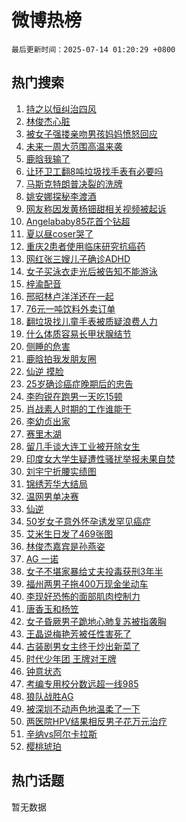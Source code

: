 # 微博热榜

`最后更新时间：2025-07-14 01:20:29 +0800`

## 热门搜索

1. [持之以恒纠治四风](https://m.weibo.cn/search?containerid=100103type%3D1%26t%3D10%26q%3D%23%E6%8C%81%E4%B9%8B%E4%BB%A5%E6%81%92%E7%BA%A0%E6%B2%BB%E5%9B%9B%E9%A3%8E%23&stream_entry_id=51&isnewpage=1&extparam=seat%3D1%26q%3D%2523%25E6%258C%2581%25E4%25B9%258B%25E4%25BB%25A5%25E6%2581%2592%25E7%25BA%25A0%25E6%25B2%25BB%25E5%259B%259B%25E9%25A3%258E%2523%26cate%3D10103%26c_type%3D51%26filter_type%3Drealtimehot%26stream_entry_id%3D51%26pos%3D0%26dgr%3D0%26display_time%3D1752427227%26pre_seqid%3D17524272277940054816)
1. [林俊杰心脏](https://m.weibo.cn/search?containerid=100103type%3D1%26t%3D10%26q%3D%E6%9E%97%E4%BF%8A%E6%9D%B0%E5%BF%83%E8%84%8F&stream_entry_id=31&isnewpage=1&extparam=seat%3D1%26flag%3D16%26lcate%3D5001%26filter_type%3Drealtimehot%26band_rank%3D1%26pos%3D0%26q%3D%25E6%259E%2597%25E4%25BF%258A%25E6%259D%25B0%25E5%25BF%2583%25E8%2584%258F%26dgr%3D0%26realpos%3D1%26stream_entry_id%3D31%26cate%3D5001%26c_type%3D31%26display_time%3D1752427227%26pre_seqid%3D17524272277940054816)
1. [被女子强搂亲吻男孩妈妈愤怒回应](https://m.weibo.cn/search?containerid=100103type%3D1%26t%3D10%26q%3D%23%E8%A2%AB%E5%A5%B3%E5%AD%90%E5%BC%BA%E6%90%82%E4%BA%B2%E5%90%BB%E7%94%B7%E5%AD%A9%E5%A6%88%E5%A6%88%E6%84%A4%E6%80%92%E5%9B%9E%E5%BA%94%23&stream_entry_id=31&isnewpage=1&extparam=seat%3D1%26flag%3D1%26lcate%3D5001%26filter_type%3Drealtimehot%26band_rank%3D2%26pos%3D1%26q%3D%2523%25E8%25A2%25AB%25E5%25A5%25B3%25E5%25AD%2590%25E5%25BC%25BA%25E6%2590%2582%25E4%25BA%25B2%25E5%2590%25BB%25E7%2594%25B7%25E5%25AD%25A9%25E5%25A6%2588%25E5%25A6%2588%25E6%2584%25A4%25E6%2580%2592%25E5%259B%259E%25E5%25BA%2594%2523%26dgr%3D0%26realpos%3D2%26stream_entry_id%3D31%26cate%3D5001%26c_type%3D31%26display_time%3D1752427227%26pre_seqid%3D17524272277940054816)
1. [未来一周大范围高温来袭](https://m.weibo.cn/search?containerid=100103type%3D1%26t%3D10%26q%3D%23%E6%9C%AA%E6%9D%A5%E4%B8%80%E5%91%A8%E5%A4%A7%E8%8C%83%E5%9B%B4%E9%AB%98%E6%B8%A9%E6%9D%A5%E8%A2%AD%23&stream_entry_id=31&isnewpage=1&extparam=seat%3D1%26flag%3D0%26lcate%3D5001%26filter_type%3Drealtimehot%26band_rank%3D3%26pos%3D2%26q%3D%2523%25E6%259C%25AA%25E6%259D%25A5%25E4%25B8%2580%25E5%2591%25A8%25E5%25A4%25A7%25E8%258C%2583%25E5%259B%25B4%25E9%25AB%2598%25E6%25B8%25A9%25E6%259D%25A5%25E8%25A2%25AD%2523%26dgr%3D0%26realpos%3D3%26stream_entry_id%3D31%26cate%3D5001%26c_type%3D31%26display_time%3D1752427227%26pre_seqid%3D17524272277940054816)
1. [鹿晗我输了](https://m.weibo.cn/search?containerid=100103type%3D1%26t%3D10%26q%3D%23%E9%B9%BF%E6%99%97%E6%88%91%E8%BE%93%E4%BA%86%23&stream_entry_id=31&isnewpage=1&extparam=seat%3D1%26flag%3D2%26lcate%3D5001%26filter_type%3Drealtimehot%26band_rank%3D4%26pos%3D3%26q%3D%2523%25E9%25B9%25BF%25E6%2599%2597%25E6%2588%2591%25E8%25BE%2593%25E4%25BA%2586%2523%26dgr%3D0%26realpos%3D4%26stream_entry_id%3D31%26cate%3D5001%26c_type%3D31%26display_time%3D1752427227%26pre_seqid%3D17524272277940054816)
1. [让环卫工翻8吨垃圾找手表有必要吗](https://m.weibo.cn/search?containerid=100103type%3D1%26t%3D10%26q%3D%23%E8%AE%A9%E7%8E%AF%E5%8D%AB%E5%B7%A5%E7%BF%BB8%E5%90%A8%E5%9E%83%E5%9C%BE%E6%89%BE%E6%89%8B%E8%A1%A8%E6%9C%89%E5%BF%85%E8%A6%81%E5%90%97%23&stream_entry_id=31&isnewpage=1&extparam=seat%3D1%26flag%3D0%26lcate%3D5001%26filter_type%3Drealtimehot%26band_rank%3D5%26pos%3D4%26q%3D%2523%25E8%25AE%25A9%25E7%258E%25AF%25E5%258D%25AB%25E5%25B7%25A5%25E7%25BF%25BB8%25E5%2590%25A8%25E5%259E%2583%25E5%259C%25BE%25E6%2589%25BE%25E6%2589%258B%25E8%25A1%25A8%25E6%259C%2589%25E5%25BF%2585%25E8%25A6%2581%25E5%2590%2597%2523%26dgr%3D0%26realpos%3D5%26stream_entry_id%3D31%26cate%3D5001%26c_type%3D31%26display_time%3D1752427227%26pre_seqid%3D17524272277940054816)
1. [马斯克特朗普决裂的洗牌](https://m.weibo.cn/search?containerid=100103type%3D1%26t%3D10%26q%3D%23%E9%A9%AC%E6%96%AF%E5%85%8B%E7%89%B9%E6%9C%97%E6%99%AE%E5%86%B3%E8%A3%82%E7%9A%84%E6%B4%97%E7%89%8C%23&stream_entry_id=31&isnewpage=1&extparam=seat%3D1%26flag%3D1%26lcate%3D5001%26filter_type%3Drealtimehot%26band_rank%3D6%26pos%3D5%26q%3D%2523%25E9%25A9%25AC%25E6%2596%25AF%25E5%2585%258B%25E7%2589%25B9%25E6%259C%2597%25E6%2599%25AE%25E5%2586%25B3%25E8%25A3%2582%25E7%259A%2584%25E6%25B4%2597%25E7%2589%258C%2523%26dgr%3D0%26realpos%3D6%26stream_entry_id%3D31%26cate%3D5001%26c_type%3D31%26display_time%3D1752427227%26pre_seqid%3D17524272277940054816)
1. [姚安娜探秘李渡酒](https://m.weibo.cn/search?containerid=100103type%3D1%26t%3D10%26q%3D%23%E5%A7%9A%E5%AE%89%E5%A8%9C%E6%8E%A2%E7%A7%98%E6%9D%8E%E6%B8%A1%E9%85%92%23&stream_entry_id=31&isnewpage=1&extparam=seat%3D1%26lcate%3D5001%26filter_type%3Drealtimehot%26band_rank%3D7%26c_type%3D31%26q%3D%2523%25E5%25A7%259A%25E5%25AE%2589%25E5%25A8%259C%25E6%258E%25A2%25E7%25A7%2598%25E6%259D%258E%25E6%25B8%25A1%25E9%2585%2592%2523%26cate%3D5001%26pos%3D6%26adid%3D293590%26topic_ad%3D1%26stream_entry_id%3D31%26is_ad_pos%3D1%26dgr%3D0%26display_time%3D1752427227%26pre_seqid%3D17524272277940054816)
1. [网友称因发黄杨钿甜相关视频被起诉](https://m.weibo.cn/search?containerid=100103type%3D1%26t%3D10%26q%3D%23%E7%BD%91%E5%8F%8B%E7%A7%B0%E5%9B%A0%E5%8F%91%E9%BB%84%E6%9D%A8%E9%92%BF%E7%94%9C%E7%9B%B8%E5%85%B3%E8%A7%86%E9%A2%91%E8%A2%AB%E8%B5%B7%E8%AF%89%23&stream_entry_id=31&isnewpage=1&extparam=seat%3D1%26flag%3D1%26lcate%3D5001%26filter_type%3Drealtimehot%26band_rank%3D7%26pos%3D7%26q%3D%2523%25E7%25BD%2591%25E5%258F%258B%25E7%25A7%25B0%25E5%259B%25A0%25E5%258F%2591%25E9%25BB%2584%25E6%259D%25A8%25E9%2592%25BF%25E7%2594%259C%25E7%259B%25B8%25E5%2585%25B3%25E8%25A7%2586%25E9%25A2%2591%25E8%25A2%25AB%25E8%25B5%25B7%25E8%25AF%2589%2523%26dgr%3D0%26realpos%3D7%26stream_entry_id%3D31%26cate%3D5001%26c_type%3D31%26display_time%3D1752427227%26pre_seqid%3D17524272277940054816)
1. [Angelababy85花首个钻超](https://m.weibo.cn/search?containerid=100103type%3D1%26t%3D10%26q%3D%23Angelababy85%E8%8A%B1%E9%A6%96%E4%B8%AA%E9%92%BB%E8%B6%85%23&stream_entry_id=31&isnewpage=1&extparam=seat%3D1%26flag%3D1%26lcate%3D5001%26filter_type%3Drealtimehot%26band_rank%3D8%26pos%3D8%26q%3D%2523Angelababy85%25E8%258A%25B1%25E9%25A6%2596%25E4%25B8%25AA%25E9%2592%25BB%25E8%25B6%2585%2523%26dgr%3D0%26realpos%3D8%26stream_entry_id%3D31%26cate%3D5001%26c_type%3D31%26display_time%3D1752427227%26pre_seqid%3D17524272277940054816)
1. [夏以昼coser哭了](https://m.weibo.cn/search?containerid=100103type%3D1%26t%3D10%26q%3D%E5%A4%8F%E4%BB%A5%E6%98%BCcoser%E5%93%AD%E4%BA%86&stream_entry_id=31&isnewpage=1&extparam=seat%3D1%26flag%3D0%26lcate%3D5001%26filter_type%3Drealtimehot%26band_rank%3D9%26pos%3D9%26q%3D%25E5%25A4%258F%25E4%25BB%25A5%25E6%2598%25BCcoser%25E5%2593%25AD%25E4%25BA%2586%26dgr%3D0%26realpos%3D9%26stream_entry_id%3D31%26cate%3D5001%26c_type%3D31%26display_time%3D1752427227%26pre_seqid%3D17524272277940054816)
1. [重庆2患者使用临床研究抗癌药](https://m.weibo.cn/search?containerid=100103type%3D1%26t%3D10%26q%3D%23%E9%87%8D%E5%BA%862%E6%82%A3%E8%80%85%E4%BD%BF%E7%94%A8%E4%B8%B4%E5%BA%8A%E7%A0%94%E7%A9%B6%E6%8A%97%E7%99%8C%E8%8D%AF%23&stream_entry_id=31&isnewpage=1&extparam=seat%3D1%26flag%3D1%26lcate%3D5001%26filter_type%3Drealtimehot%26band_rank%3D10%26pos%3D10%26q%3D%2523%25E9%2587%258D%25E5%25BA%25862%25E6%2582%25A3%25E8%2580%2585%25E4%25BD%25BF%25E7%2594%25A8%25E4%25B8%25B4%25E5%25BA%258A%25E7%25A0%2594%25E7%25A9%25B6%25E6%258A%2597%25E7%2599%258C%25E8%258D%25AF%2523%26dgr%3D0%26realpos%3D10%26stream_entry_id%3D31%26cate%3D5001%26c_type%3D31%26display_time%3D1752427227%26pre_seqid%3D17524272277940054816)
1. [网红张三嫂儿子确诊ADHD](https://m.weibo.cn/search?containerid=100103type%3D1%26t%3D10%26q%3D%23%E7%BD%91%E7%BA%A2%E5%BC%A0%E4%B8%89%E5%AB%82%E5%84%BF%E5%AD%90%E7%A1%AE%E8%AF%8AADHD%23&stream_entry_id=31&isnewpage=1&extparam=seat%3D1%26flag%3D1%26lcate%3D5001%26filter_type%3Drealtimehot%26band_rank%3D11%26pos%3D11%26q%3D%2523%25E7%25BD%2591%25E7%25BA%25A2%25E5%25BC%25A0%25E4%25B8%2589%25E5%25AB%2582%25E5%2584%25BF%25E5%25AD%2590%25E7%25A1%25AE%25E8%25AF%258AADHD%2523%26dgr%3D0%26realpos%3D11%26stream_entry_id%3D31%26cate%3D5001%26c_type%3D31%26display_time%3D1752427227%26pre_seqid%3D17524272277940054816)
1. [女子买泳衣走光后被告知不能游泳](https://m.weibo.cn/search?containerid=100103type%3D1%26t%3D10%26q%3D%23%E5%A5%B3%E5%AD%90%E4%B9%B0%E6%B3%B3%E8%A1%A3%E8%B5%B0%E5%85%89%E5%90%8E%E8%A2%AB%E5%91%8A%E7%9F%A5%E4%B8%8D%E8%83%BD%E6%B8%B8%E6%B3%B3%23&stream_entry_id=31&isnewpage=1&extparam=seat%3D1%26flag%3D0%26lcate%3D5001%26filter_type%3Drealtimehot%26band_rank%3D12%26pos%3D12%26q%3D%2523%25E5%25A5%25B3%25E5%25AD%2590%25E4%25B9%25B0%25E6%25B3%25B3%25E8%25A1%25A3%25E8%25B5%25B0%25E5%2585%2589%25E5%2590%258E%25E8%25A2%25AB%25E5%2591%258A%25E7%259F%25A5%25E4%25B8%258D%25E8%2583%25BD%25E6%25B8%25B8%25E6%25B3%25B3%2523%26dgr%3D0%26realpos%3D12%26stream_entry_id%3D31%26cate%3D5001%26c_type%3D31%26display_time%3D1752427227%26pre_seqid%3D17524272277940054816)
1. [梓渝配音](https://m.weibo.cn/search?containerid=100103type%3D1%26t%3D10%26q%3D%E6%A2%93%E6%B8%9D%E9%85%8D%E9%9F%B3&stream_entry_id=31&isnewpage=1&extparam=seat%3D1%26flag%3D0%26lcate%3D5001%26filter_type%3Drealtimehot%26band_rank%3D13%26pos%3D13%26q%3D%25E6%25A2%2593%25E6%25B8%259D%25E9%2585%258D%25E9%259F%25B3%26dgr%3D0%26realpos%3D13%26stream_entry_id%3D31%26cate%3D5001%26c_type%3D31%26display_time%3D1752427227%26pre_seqid%3D17524272277940054816)
1. [邢昭林卢洋洋还在一起](https://m.weibo.cn/search?containerid=100103type%3D1%26t%3D10%26q%3D%E9%82%A2%E6%98%AD%E6%9E%97%E5%8D%A2%E6%B4%8B%E6%B4%8B%E8%BF%98%E5%9C%A8%E4%B8%80%E8%B5%B7&stream_entry_id=31&isnewpage=1&extparam=seat%3D1%26flag%3D0%26lcate%3D5001%26filter_type%3Drealtimehot%26band_rank%3D14%26pos%3D14%26q%3D%25E9%2582%25A2%25E6%2598%25AD%25E6%259E%2597%25E5%258D%25A2%25E6%25B4%258B%25E6%25B4%258B%25E8%25BF%2598%25E5%259C%25A8%25E4%25B8%2580%25E8%25B5%25B7%26dgr%3D0%26realpos%3D14%26stream_entry_id%3D31%26cate%3D5001%26c_type%3D31%26display_time%3D1752427227%26pre_seqid%3D17524272277940054816)
1. [76元一吨饮料外卖订单](https://m.weibo.cn/search?containerid=100103type%3D1%26t%3D10%26q%3D76%E5%85%83%E4%B8%80%E5%90%A8%E9%A5%AE%E6%96%99%E5%A4%96%E5%8D%96%E8%AE%A2%E5%8D%95&stream_entry_id=31&isnewpage=1&extparam=seat%3D1%26flag%3D0%26lcate%3D5001%26filter_type%3Drealtimehot%26band_rank%3D15%26pos%3D15%26q%3D76%25E5%2585%2583%25E4%25B8%2580%25E5%2590%25A8%25E9%25A5%25AE%25E6%2596%2599%25E5%25A4%2596%25E5%258D%2596%25E8%25AE%25A2%25E5%258D%2595%26dgr%3D0%26realpos%3D15%26stream_entry_id%3D31%26cate%3D5001%26c_type%3D31%26display_time%3D1752427227%26pre_seqid%3D17524272277940054816)
1. [翻垃圾找儿童手表被质疑浪费人力](https://m.weibo.cn/search?containerid=100103type%3D1%26t%3D10%26q%3D%23%E7%BF%BB%E5%9E%83%E5%9C%BE%E6%89%BE%E5%84%BF%E7%AB%A5%E6%89%8B%E8%A1%A8%E8%A2%AB%E8%B4%A8%E7%96%91%E6%B5%AA%E8%B4%B9%E4%BA%BA%E5%8A%9B%23&stream_entry_id=31&isnewpage=1&extparam=seat%3D1%26flag%3D0%26lcate%3D5001%26filter_type%3Drealtimehot%26band_rank%3D16%26pos%3D16%26q%3D%2523%25E7%25BF%25BB%25E5%259E%2583%25E5%259C%25BE%25E6%2589%25BE%25E5%2584%25BF%25E7%25AB%25A5%25E6%2589%258B%25E8%25A1%25A8%25E8%25A2%25AB%25E8%25B4%25A8%25E7%2596%2591%25E6%25B5%25AA%25E8%25B4%25B9%25E4%25BA%25BA%25E5%258A%259B%2523%26dgr%3D0%26realpos%3D16%26stream_entry_id%3D31%26cate%3D5001%26c_type%3D31%26display_time%3D1752427227%26pre_seqid%3D17524272277940054816)
1. [什么体质容易长甲状腺结节](https://m.weibo.cn/search?containerid=100103type%3D1%26t%3D10%26q%3D%23%E4%BB%80%E4%B9%88%E4%BD%93%E8%B4%A8%E5%AE%B9%E6%98%93%E9%95%BF%E7%94%B2%E7%8A%B6%E8%85%BA%E7%BB%93%E8%8A%82%23&stream_entry_id=31&isnewpage=1&extparam=seat%3D1%26flag%3D0%26lcate%3D5001%26filter_type%3Drealtimehot%26band_rank%3D17%26pos%3D17%26q%3D%2523%25E4%25BB%2580%25E4%25B9%2588%25E4%25BD%2593%25E8%25B4%25A8%25E5%25AE%25B9%25E6%2598%2593%25E9%2595%25BF%25E7%2594%25B2%25E7%258A%25B6%25E8%2585%25BA%25E7%25BB%2593%25E8%258A%2582%2523%26dgr%3D0%26realpos%3D17%26stream_entry_id%3D31%26cate%3D5001%26c_type%3D31%26display_time%3D1752427227%26pre_seqid%3D17524272277940054816)
1. [侧睡的危害](https://m.weibo.cn/search?containerid=100103type%3D1%26t%3D10%26q%3D%E4%BE%A7%E7%9D%A1%E7%9A%84%E5%8D%B1%E5%AE%B3&stream_entry_id=31&isnewpage=1&extparam=seat%3D1%26flag%3D0%26lcate%3D5001%26filter_type%3Drealtimehot%26band_rank%3D18%26pos%3D18%26q%3D%25E4%25BE%25A7%25E7%259D%25A1%25E7%259A%2584%25E5%258D%25B1%25E5%25AE%25B3%26dgr%3D0%26realpos%3D18%26stream_entry_id%3D31%26cate%3D5001%26c_type%3D31%26display_time%3D1752427227%26pre_seqid%3D17524272277940054816)
1. [鹿晗拍我发朋友圈](https://m.weibo.cn/search?containerid=100103type%3D1%26t%3D10%26q%3D%23%E9%B9%BF%E6%99%97%E6%8B%8D%E6%88%91%E5%8F%91%E6%9C%8B%E5%8F%8B%E5%9C%88%23&stream_entry_id=31&isnewpage=1&extparam=seat%3D1%26flag%3D0%26lcate%3D5001%26filter_type%3Drealtimehot%26band_rank%3D19%26pos%3D19%26q%3D%2523%25E9%25B9%25BF%25E6%2599%2597%25E6%258B%258D%25E6%2588%2591%25E5%258F%2591%25E6%259C%258B%25E5%258F%258B%25E5%259C%2588%2523%26dgr%3D0%26realpos%3D19%26stream_entry_id%3D31%26cate%3D5001%26c_type%3D31%26display_time%3D1752427227%26pre_seqid%3D17524272277940054816)
1. [仙逆 摸脸](https://m.weibo.cn/search?containerid=100103type%3D1%26t%3D10%26q%3D%E4%BB%99%E9%80%86+%E6%91%B8%E8%84%B8&stream_entry_id=31&isnewpage=1&extparam=seat%3D1%26flag%3D0%26lcate%3D5001%26filter_type%3Drealtimehot%26band_rank%3D20%26pos%3D20%26q%3D%25E4%25BB%2599%25E9%2580%2586%2520%25E6%2591%25B8%25E8%2584%25B8%26dgr%3D0%26realpos%3D20%26stream_entry_id%3D31%26cate%3D5001%26c_type%3D31%26display_time%3D1752427227%26pre_seqid%3D17524272277940054816)
1. [25岁确诊癌症晚期后的忠告](https://m.weibo.cn/search?containerid=100103type%3D1%26t%3D10%26q%3D25%E5%B2%81%E7%A1%AE%E8%AF%8A%E7%99%8C%E7%97%87%E6%99%9A%E6%9C%9F%E5%90%8E%E7%9A%84%E5%BF%A0%E5%91%8A&stream_entry_id=31&isnewpage=1&extparam=seat%3D1%26flag%3D0%26lcate%3D5001%26filter_type%3Drealtimehot%26band_rank%3D21%26pos%3D21%26q%3D25%25E5%25B2%2581%25E7%25A1%25AE%25E8%25AF%258A%25E7%2599%258C%25E7%2597%2587%25E6%2599%259A%25E6%259C%259F%25E5%2590%258E%25E7%259A%2584%25E5%25BF%25A0%25E5%2591%258A%26dgr%3D0%26realpos%3D21%26stream_entry_id%3D31%26cate%3D5001%26c_type%3D31%26display_time%3D1752427227%26pre_seqid%3D17524272277940054816)
1. [李昀锐在跑男一天吃15顿](https://m.weibo.cn/search?containerid=100103type%3D1%26t%3D10%26q%3D%E6%9D%8E%E6%98%80%E9%94%90%E5%9C%A8%E8%B7%91%E7%94%B7%E4%B8%80%E5%A4%A9%E5%90%8315%E9%A1%BF&stream_entry_id=31&isnewpage=1&extparam=seat%3D1%26flag%3D0%26lcate%3D5001%26filter_type%3Drealtimehot%26band_rank%3D22%26pos%3D22%26q%3D%25E6%259D%258E%25E6%2598%2580%25E9%2594%2590%25E5%259C%25A8%25E8%25B7%2591%25E7%2594%25B7%25E4%25B8%2580%25E5%25A4%25A9%25E5%2590%258315%25E9%25A1%25BF%26dgr%3D0%26realpos%3D22%26stream_entry_id%3D31%26cate%3D5001%26c_type%3D31%26display_time%3D1752427227%26pre_seqid%3D17524272277940054816)
1. [肖战素人时期的工作谁能干](https://m.weibo.cn/search?containerid=100103type%3D1%26t%3D10%26q%3D%23%E8%82%96%E6%88%98%E7%B4%A0%E4%BA%BA%E6%97%B6%E6%9C%9F%E7%9A%84%E5%B7%A5%E4%BD%9C%E8%B0%81%E8%83%BD%E5%B9%B2%23&stream_entry_id=31&isnewpage=1&extparam=seat%3D1%26flag%3D0%26lcate%3D5001%26filter_type%3Drealtimehot%26band_rank%3D23%26pos%3D23%26q%3D%2523%25E8%2582%2596%25E6%2588%2598%25E7%25B4%25A0%25E4%25BA%25BA%25E6%2597%25B6%25E6%259C%259F%25E7%259A%2584%25E5%25B7%25A5%25E4%25BD%259C%25E8%25B0%2581%25E8%2583%25BD%25E5%25B9%25B2%2523%26dgr%3D0%26realpos%3D23%26stream_entry_id%3D31%26cate%3D5001%26c_type%3D31%26display_time%3D1752427227%26pre_seqid%3D17524272277940054816)
1. [李幼贞出家](https://m.weibo.cn/search?containerid=100103type%3D1%26t%3D10%26q%3D%23%E6%9D%8E%E5%B9%BC%E8%B4%9E%E5%87%BA%E5%AE%B6%23&stream_entry_id=31&isnewpage=1&extparam=seat%3D1%26flag%3D0%26lcate%3D5001%26filter_type%3Drealtimehot%26band_rank%3D24%26pos%3D24%26q%3D%2523%25E6%259D%258E%25E5%25B9%25BC%25E8%25B4%259E%25E5%2587%25BA%25E5%25AE%25B6%2523%26dgr%3D0%26realpos%3D24%26stream_entry_id%3D31%26cate%3D5001%26c_type%3D31%26display_time%3D1752427227%26pre_seqid%3D17524272277940054816)
1. [赛里木湖](https://m.weibo.cn/search?containerid=100103type%3D1%26t%3D10%26q%3D%E8%B5%9B%E9%87%8C%E6%9C%A8%E6%B9%96&stream_entry_id=31&isnewpage=1&extparam=seat%3D1%26flag%3D0%26lcate%3D5001%26filter_type%3Drealtimehot%26band_rank%3D25%26pos%3D25%26q%3D%25E8%25B5%259B%25E9%2587%258C%25E6%259C%25A8%25E6%25B9%2596%26dgr%3D0%26realpos%3D25%26stream_entry_id%3D31%26cate%3D5001%26c_type%3D31%26display_time%3D1752427227%26pre_seqid%3D17524272277940054816)
1. [留几手谈大连工业被开除女生](https://m.weibo.cn/search?containerid=100103type%3D1%26t%3D10%26q%3D%23%E7%95%99%E5%87%A0%E6%89%8B%E8%B0%88%E5%A4%A7%E8%BF%9E%E5%B7%A5%E4%B8%9A%E8%A2%AB%E5%BC%80%E9%99%A4%E5%A5%B3%E7%94%9F%23&stream_entry_id=31&isnewpage=1&extparam=seat%3D1%26flag%3D0%26lcate%3D5001%26filter_type%3Drealtimehot%26band_rank%3D26%26pos%3D26%26q%3D%2523%25E7%2595%2599%25E5%2587%25A0%25E6%2589%258B%25E8%25B0%2588%25E5%25A4%25A7%25E8%25BF%259E%25E5%25B7%25A5%25E4%25B8%259A%25E8%25A2%25AB%25E5%25BC%2580%25E9%2599%25A4%25E5%25A5%25B3%25E7%2594%259F%2523%26dgr%3D0%26realpos%3D26%26stream_entry_id%3D31%26cate%3D5001%26c_type%3D31%26display_time%3D1752427227%26pre_seqid%3D17524272277940054816)
1. [印度女大学生疑遭性骚扰举报未果自焚](https://m.weibo.cn/search?containerid=100103type%3D1%26t%3D10%26q%3D%23%E5%8D%B0%E5%BA%A6%E5%A5%B3%E5%A4%A7%E5%AD%A6%E7%94%9F%E7%96%91%E9%81%AD%E6%80%A7%E9%AA%9A%E6%89%B0%E4%B8%BE%E6%8A%A5%E6%9C%AA%E6%9E%9C%E8%87%AA%E7%84%9A%23&stream_entry_id=31&isnewpage=1&extparam=seat%3D1%26flag%3D1%26lcate%3D5001%26filter_type%3Drealtimehot%26band_rank%3D27%26pos%3D27%26q%3D%2523%25E5%258D%25B0%25E5%25BA%25A6%25E5%25A5%25B3%25E5%25A4%25A7%25E5%25AD%25A6%25E7%2594%259F%25E7%2596%2591%25E9%2581%25AD%25E6%2580%25A7%25E9%25AA%259A%25E6%2589%25B0%25E4%25B8%25BE%25E6%258A%25A5%25E6%259C%25AA%25E6%259E%259C%25E8%2587%25AA%25E7%2584%259A%2523%26dgr%3D0%26realpos%3D27%26stream_entry_id%3D31%26cate%3D5001%26c_type%3D31%26display_time%3D1752427227%26pre_seqid%3D17524272277940054816)
1. [刘宇宁折腰实绩图](https://m.weibo.cn/search?containerid=100103type%3D1%26t%3D10%26q%3D%23%E5%88%98%E5%AE%87%E5%AE%81%E6%8A%98%E8%85%B0%E5%AE%9E%E7%BB%A9%E5%9B%BE%23&stream_entry_id=31&isnewpage=1&extparam=seat%3D1%26flag%3D1%26lcate%3D5001%26filter_type%3Drealtimehot%26band_rank%3D28%26pos%3D28%26q%3D%2523%25E5%2588%2598%25E5%25AE%2587%25E5%25AE%2581%25E6%258A%2598%25E8%2585%25B0%25E5%25AE%259E%25E7%25BB%25A9%25E5%259B%25BE%2523%26dgr%3D0%26realpos%3D28%26stream_entry_id%3D31%26cate%3D5001%26c_type%3D31%26display_time%3D1752427227%26pre_seqid%3D17524272277940054816)
1. [锦绣芳华大结局](https://m.weibo.cn/search?containerid=100103type%3D1%26t%3D10%26q%3D%E9%94%A6%E7%BB%A3%E8%8A%B3%E5%8D%8E%E5%A4%A7%E7%BB%93%E5%B1%80&stream_entry_id=31&isnewpage=1&extparam=seat%3D1%26flag%3D0%26lcate%3D5001%26filter_type%3Drealtimehot%26band_rank%3D29%26pos%3D29%26q%3D%25E9%2594%25A6%25E7%25BB%25A3%25E8%258A%25B3%25E5%258D%258E%25E5%25A4%25A7%25E7%25BB%2593%25E5%25B1%2580%26dgr%3D0%26realpos%3D29%26stream_entry_id%3D31%26cate%3D5001%26c_type%3D31%26display_time%3D1752427227%26pre_seqid%3D17524272277940054816)
1. [温网男单决赛](https://m.weibo.cn/search?containerid=100103type%3D1%26t%3D10%26q%3D%23%E6%B8%A9%E7%BD%91%E7%94%B7%E5%8D%95%E5%86%B3%E8%B5%9B%23&stream_entry_id=31&isnewpage=1&extparam=seat%3D1%26flag%3D1%26lcate%3D5001%26filter_type%3Drealtimehot%26band_rank%3D30%26pos%3D30%26q%3D%2523%25E6%25B8%25A9%25E7%25BD%2591%25E7%2594%25B7%25E5%258D%2595%25E5%2586%25B3%25E8%25B5%259B%2523%26dgr%3D0%26realpos%3D30%26stream_entry_id%3D31%26cate%3D5001%26c_type%3D31%26display_time%3D1752427227%26pre_seqid%3D17524272277940054816)
1. [仙逆](https://m.weibo.cn/search?containerid=100103type%3D1%26t%3D10%26q%3D%E4%BB%99%E9%80%86&stream_entry_id=31&isnewpage=1&extparam=seat%3D1%26flag%3D0%26lcate%3D5001%26filter_type%3Drealtimehot%26band_rank%3D31%26pos%3D31%26q%3D%25E4%25BB%2599%25E9%2580%2586%26dgr%3D0%26realpos%3D31%26stream_entry_id%3D31%26cate%3D5001%26c_type%3D31%26display_time%3D1752427227%26pre_seqid%3D17524272277940054816)
1. [50岁女子意外怀孕诱发罕见癌症](https://m.weibo.cn/search?containerid=100103type%3D1%26t%3D10%26q%3D%2350%E5%B2%81%E5%A5%B3%E5%AD%90%E6%84%8F%E5%A4%96%E6%80%80%E5%AD%95%E8%AF%B1%E5%8F%91%E7%BD%95%E8%A7%81%E7%99%8C%E7%97%87%23&stream_entry_id=31&isnewpage=1&extparam=seat%3D1%26flag%3D0%26lcate%3D5001%26filter_type%3Drealtimehot%26band_rank%3D32%26pos%3D32%26q%3D%252350%25E5%25B2%2581%25E5%25A5%25B3%25E5%25AD%2590%25E6%2584%258F%25E5%25A4%2596%25E6%2580%2580%25E5%25AD%2595%25E8%25AF%25B1%25E5%258F%2591%25E7%25BD%2595%25E8%25A7%2581%25E7%2599%258C%25E7%2597%2587%2523%26dgr%3D0%26realpos%3D32%26stream_entry_id%3D31%26cate%3D5001%26c_type%3D31%26display_time%3D1752427227%26pre_seqid%3D17524272277940054816)
1. [艾米生日发了469张图](https://m.weibo.cn/search?containerid=100103type%3D1%26t%3D10%26q%3D%E8%89%BE%E7%B1%B3%E7%94%9F%E6%97%A5%E5%8F%91%E4%BA%86469%E5%BC%A0%E5%9B%BE&stream_entry_id=31&isnewpage=1&extparam=seat%3D1%26flag%3D0%26lcate%3D5001%26filter_type%3Drealtimehot%26band_rank%3D33%26pos%3D33%26q%3D%25E8%2589%25BE%25E7%25B1%25B3%25E7%2594%259F%25E6%2597%25A5%25E5%258F%2591%25E4%25BA%2586469%25E5%25BC%25A0%25E5%259B%25BE%26dgr%3D0%26realpos%3D33%26stream_entry_id%3D31%26cate%3D5001%26c_type%3D31%26display_time%3D1752427227%26pre_seqid%3D17524272277940054816)
1. [林俊杰嘉宾是孙燕姿](https://m.weibo.cn/search?containerid=100103type%3D1%26t%3D10%26q%3D%E6%9E%97%E4%BF%8A%E6%9D%B0%E5%98%89%E5%AE%BE%E6%98%AF%E5%AD%99%E7%87%95%E5%A7%BF&stream_entry_id=31&isnewpage=1&extparam=seat%3D1%26flag%3D0%26lcate%3D5001%26filter_type%3Drealtimehot%26band_rank%3D34%26pos%3D34%26q%3D%25E6%259E%2597%25E4%25BF%258A%25E6%259D%25B0%25E5%2598%2589%25E5%25AE%25BE%25E6%2598%25AF%25E5%25AD%2599%25E7%2587%2595%25E5%25A7%25BF%26dgr%3D0%26realpos%3D34%26stream_entry_id%3D31%26cate%3D5001%26c_type%3D31%26display_time%3D1752427227%26pre_seqid%3D17524272277940054816)
1. [AG 一诺](https://m.weibo.cn/search?containerid=100103type%3D1%26t%3D10%26q%3DAG+%E4%B8%80%E8%AF%BA&stream_entry_id=31&isnewpage=1&extparam=seat%3D1%26flag%3D0%26lcate%3D5001%26filter_type%3Drealtimehot%26band_rank%3D35%26pos%3D35%26q%3DAG%2520%25E4%25B8%2580%25E8%25AF%25BA%26dgr%3D0%26realpos%3D35%26stream_entry_id%3D31%26cate%3D5001%26c_type%3D31%26display_time%3D1752427227%26pre_seqid%3D17524272277940054816)
1. [女子不堪家暴给丈夫投毒获刑3年半](https://m.weibo.cn/search?containerid=100103type%3D1%26t%3D10%26q%3D%23%E5%A5%B3%E5%AD%90%E4%B8%8D%E5%A0%AA%E5%AE%B6%E6%9A%B4%E7%BB%99%E4%B8%88%E5%A4%AB%E6%8A%95%E6%AF%92%E8%8E%B7%E5%88%913%E5%B9%B4%E5%8D%8A%23&stream_entry_id=31&isnewpage=1&extparam=seat%3D1%26flag%3D0%26lcate%3D5001%26filter_type%3Drealtimehot%26band_rank%3D36%26pos%3D36%26q%3D%2523%25E5%25A5%25B3%25E5%25AD%2590%25E4%25B8%258D%25E5%25A0%25AA%25E5%25AE%25B6%25E6%259A%25B4%25E7%25BB%2599%25E4%25B8%2588%25E5%25A4%25AB%25E6%258A%2595%25E6%25AF%2592%25E8%258E%25B7%25E5%2588%25913%25E5%25B9%25B4%25E5%258D%258A%2523%26dgr%3D0%26realpos%3D36%26stream_entry_id%3D31%26cate%3D5001%26c_type%3D31%26display_time%3D1752427227%26pre_seqid%3D17524272277940054816)
1. [福州两男子拖400万现金坐动车](https://m.weibo.cn/search?containerid=100103type%3D1%26t%3D10%26q%3D%23%E7%A6%8F%E5%B7%9E%E4%B8%A4%E7%94%B7%E5%AD%90%E6%8B%96400%E4%B8%87%E7%8E%B0%E9%87%91%E5%9D%90%E5%8A%A8%E8%BD%A6%23&stream_entry_id=31&isnewpage=1&extparam=seat%3D1%26flag%3D0%26lcate%3D5001%26filter_type%3Drealtimehot%26band_rank%3D37%26pos%3D37%26q%3D%2523%25E7%25A6%258F%25E5%25B7%259E%25E4%25B8%25A4%25E7%2594%25B7%25E5%25AD%2590%25E6%258B%2596400%25E4%25B8%2587%25E7%258E%25B0%25E9%2587%2591%25E5%259D%2590%25E5%258A%25A8%25E8%25BD%25A6%2523%26dgr%3D0%26realpos%3D37%26stream_entry_id%3D31%26cate%3D5001%26c_type%3D31%26display_time%3D1752427227%26pre_seqid%3D17524272277940054816)
1. [李现好恐怖的面部肌肉控制力](https://m.weibo.cn/search?containerid=100103type%3D1%26t%3D10%26q%3D%E6%9D%8E%E7%8E%B0%E5%A5%BD%E6%81%90%E6%80%96%E7%9A%84%E9%9D%A2%E9%83%A8%E8%82%8C%E8%82%89%E6%8E%A7%E5%88%B6%E5%8A%9B&stream_entry_id=31&isnewpage=1&extparam=seat%3D1%26flag%3D0%26lcate%3D5001%26filter_type%3Drealtimehot%26band_rank%3D38%26pos%3D38%26q%3D%25E6%259D%258E%25E7%258E%25B0%25E5%25A5%25BD%25E6%2581%2590%25E6%2580%2596%25E7%259A%2584%25E9%259D%25A2%25E9%2583%25A8%25E8%2582%258C%25E8%2582%2589%25E6%258E%25A7%25E5%2588%25B6%25E5%258A%259B%26dgr%3D0%26realpos%3D38%26stream_entry_id%3D31%26cate%3D5001%26c_type%3D31%26display_time%3D1752427227%26pre_seqid%3D17524272277940054816)
1. [唐香玉和杨笠](https://m.weibo.cn/search?containerid=100103type%3D1%26t%3D10%26q%3D%23%E5%94%90%E9%A6%99%E7%8E%89%E5%92%8C%E6%9D%A8%E7%AC%A0%23&stream_entry_id=31&isnewpage=1&extparam=seat%3D1%26flag%3D0%26lcate%3D5001%26filter_type%3Drealtimehot%26band_rank%3D39%26pos%3D39%26q%3D%2523%25E5%2594%2590%25E9%25A6%2599%25E7%258E%2589%25E5%2592%258C%25E6%259D%25A8%25E7%25AC%25A0%2523%26dgr%3D0%26realpos%3D39%26stream_entry_id%3D31%26cate%3D5001%26c_type%3D31%26display_time%3D1752427227%26pre_seqid%3D17524272277940054816)
1. [女子昏厥男子跪地心肺复苏被指袭胸](https://m.weibo.cn/search?containerid=100103type%3D1%26t%3D10%26q%3D%23%E5%A5%B3%E5%AD%90%E6%98%8F%E5%8E%A5%E7%94%B7%E5%AD%90%E8%B7%AA%E5%9C%B0%E5%BF%83%E8%82%BA%E5%A4%8D%E8%8B%8F%E8%A2%AB%E6%8C%87%E8%A2%AD%E8%83%B8%23&stream_entry_id=31&isnewpage=1&extparam=seat%3D1%26flag%3D0%26lcate%3D5001%26filter_type%3Drealtimehot%26band_rank%3D40%26pos%3D40%26q%3D%2523%25E5%25A5%25B3%25E5%25AD%2590%25E6%2598%258F%25E5%258E%25A5%25E7%2594%25B7%25E5%25AD%2590%25E8%25B7%25AA%25E5%259C%25B0%25E5%25BF%2583%25E8%2582%25BA%25E5%25A4%258D%25E8%258B%258F%25E8%25A2%25AB%25E6%258C%2587%25E8%25A2%25AD%25E8%2583%25B8%2523%26dgr%3D0%26realpos%3D40%26stream_entry_id%3D31%26cate%3D5001%26c_type%3D31%26display_time%3D1752427227%26pre_seqid%3D17524272277940054816)
1. [王晶说梅艳芳被任性害死了](https://m.weibo.cn/search?containerid=100103type%3D1%26t%3D10%26q%3D%23%E7%8E%8B%E6%99%B6%E8%AF%B4%E6%A2%85%E8%89%B3%E8%8A%B3%E8%A2%AB%E4%BB%BB%E6%80%A7%E5%AE%B3%E6%AD%BB%E4%BA%86%23&stream_entry_id=31&isnewpage=1&extparam=seat%3D1%26flag%3D0%26lcate%3D5001%26filter_type%3Drealtimehot%26band_rank%3D41%26pos%3D41%26q%3D%2523%25E7%258E%258B%25E6%2599%25B6%25E8%25AF%25B4%25E6%25A2%2585%25E8%2589%25B3%25E8%258A%25B3%25E8%25A2%25AB%25E4%25BB%25BB%25E6%2580%25A7%25E5%25AE%25B3%25E6%25AD%25BB%25E4%25BA%2586%2523%26dgr%3D0%26realpos%3D41%26stream_entry_id%3D31%26cate%3D5001%26c_type%3D31%26display_time%3D1752427227%26pre_seqid%3D17524272277940054816)
1. [古装剧男女主终于炒出新菜了](https://m.weibo.cn/search?containerid=100103type%3D1%26t%3D10%26q%3D%E5%8F%A4%E8%A3%85%E5%89%A7%E7%94%B7%E5%A5%B3%E4%B8%BB%E7%BB%88%E4%BA%8E%E7%82%92%E5%87%BA%E6%96%B0%E8%8F%9C%E4%BA%86&stream_entry_id=31&isnewpage=1&extparam=seat%3D1%26flag%3D0%26lcate%3D5001%26filter_type%3Drealtimehot%26band_rank%3D42%26pos%3D42%26q%3D%25E5%258F%25A4%25E8%25A3%2585%25E5%2589%25A7%25E7%2594%25B7%25E5%25A5%25B3%25E4%25B8%25BB%25E7%25BB%2588%25E4%25BA%258E%25E7%2582%2592%25E5%2587%25BA%25E6%2596%25B0%25E8%258F%259C%25E4%25BA%2586%26dgr%3D0%26realpos%3D42%26stream_entry_id%3D31%26cate%3D5001%26c_type%3D31%26display_time%3D1752427227%26pre_seqid%3D17524272277940054816)
1. [时代少年团 王牌对王牌](https://m.weibo.cn/search?containerid=100103type%3D1%26t%3D10%26q%3D%E6%97%B6%E4%BB%A3%E5%B0%91%E5%B9%B4%E5%9B%A2+%E7%8E%8B%E7%89%8C%E5%AF%B9%E7%8E%8B%E7%89%8C&stream_entry_id=31&isnewpage=1&extparam=seat%3D1%26flag%3D0%26lcate%3D5001%26filter_type%3Drealtimehot%26band_rank%3D43%26pos%3D43%26q%3D%25E6%2597%25B6%25E4%25BB%25A3%25E5%25B0%2591%25E5%25B9%25B4%25E5%259B%25A2%2520%25E7%258E%258B%25E7%2589%258C%25E5%25AF%25B9%25E7%258E%258B%25E7%2589%258C%26dgr%3D0%26realpos%3D43%26stream_entry_id%3D31%26cate%3D5001%26c_type%3D31%26display_time%3D1752427227%26pre_seqid%3D17524272277940054816)
1. [钟意状态](https://m.weibo.cn/search?containerid=100103type%3D1%26t%3D10%26q%3D%E9%92%9F%E6%84%8F%E7%8A%B6%E6%80%81&stream_entry_id=31&isnewpage=1&extparam=seat%3D1%26flag%3D0%26lcate%3D5001%26filter_type%3Drealtimehot%26band_rank%3D44%26pos%3D44%26q%3D%25E9%2592%259F%25E6%2584%258F%25E7%258A%25B6%25E6%2580%2581%26dgr%3D0%26realpos%3D44%26stream_entry_id%3D31%26cate%3D5001%26c_type%3D31%26display_time%3D1752427227%26pre_seqid%3D17524272277940054816)
1. [考编专用校分数远超一线985](https://m.weibo.cn/search?containerid=100103type%3D1%26t%3D10%26q%3D%23%E8%80%83%E7%BC%96%E4%B8%93%E7%94%A8%E6%A0%A1%E5%88%86%E6%95%B0%E8%BF%9C%E8%B6%85%E4%B8%80%E7%BA%BF985%23&stream_entry_id=31&isnewpage=1&extparam=seat%3D1%26flag%3D1%26lcate%3D5001%26filter_type%3Drealtimehot%26band_rank%3D45%26pos%3D45%26q%3D%2523%25E8%2580%2583%25E7%25BC%2596%25E4%25B8%2593%25E7%2594%25A8%25E6%25A0%25A1%25E5%2588%2586%25E6%2595%25B0%25E8%25BF%259C%25E8%25B6%2585%25E4%25B8%2580%25E7%25BA%25BF985%2523%26dgr%3D0%26realpos%3D45%26stream_entry_id%3D31%26cate%3D5001%26c_type%3D31%26display_time%3D1752427227%26pre_seqid%3D17524272277940054816)
1. [狼队战胜AG](https://m.weibo.cn/search?containerid=100103type%3D1%26t%3D10%26q%3D%E7%8B%BC%E9%98%9F%E6%88%98%E8%83%9CAG&stream_entry_id=31&isnewpage=1&extparam=seat%3D1%26flag%3D0%26lcate%3D5001%26filter_type%3Drealtimehot%26band_rank%3D46%26pos%3D46%26q%3D%25E7%258B%25BC%25E9%2598%259F%25E6%2588%2598%25E8%2583%259CAG%26dgr%3D0%26realpos%3D46%26stream_entry_id%3D31%26cate%3D5001%26c_type%3D31%26display_time%3D1752427227%26pre_seqid%3D17524272277940054816)
1. [被深圳不动声色地温柔了一下](https://m.weibo.cn/search?containerid=100103type%3D1%26t%3D10%26q%3D%23%E8%A2%AB%E6%B7%B1%E5%9C%B3%E4%B8%8D%E5%8A%A8%E5%A3%B0%E8%89%B2%E5%9C%B0%E6%B8%A9%E6%9F%94%E4%BA%86%E4%B8%80%E4%B8%8B%23&stream_entry_id=31&isnewpage=1&extparam=seat%3D1%26flag%3D0%26lcate%3D5001%26filter_type%3Drealtimehot%26band_rank%3D47%26pos%3D47%26q%3D%2523%25E8%25A2%25AB%25E6%25B7%25B1%25E5%259C%25B3%25E4%25B8%258D%25E5%258A%25A8%25E5%25A3%25B0%25E8%2589%25B2%25E5%259C%25B0%25E6%25B8%25A9%25E6%259F%2594%25E4%25BA%2586%25E4%25B8%2580%25E4%25B8%258B%2523%26dgr%3D0%26realpos%3D47%26stream_entry_id%3D31%26cate%3D5001%26c_type%3D31%26display_time%3D1752427227%26pre_seqid%3D17524272277940054816)
1. [两医院HPV结果相反男子花万元治疗](https://m.weibo.cn/search?containerid=100103type%3D1%26t%3D10%26q%3D%23%E4%B8%A4%E5%8C%BB%E9%99%A2HPV%E7%BB%93%E6%9E%9C%E7%9B%B8%E5%8F%8D%E7%94%B7%E5%AD%90%E8%8A%B1%E4%B8%87%E5%85%83%E6%B2%BB%E7%96%97%23&stream_entry_id=31&isnewpage=1&extparam=seat%3D1%26flag%3D0%26lcate%3D5001%26filter_type%3Drealtimehot%26band_rank%3D48%26pos%3D48%26q%3D%2523%25E4%25B8%25A4%25E5%258C%25BB%25E9%2599%25A2HPV%25E7%25BB%2593%25E6%259E%259C%25E7%259B%25B8%25E5%258F%258D%25E7%2594%25B7%25E5%25AD%2590%25E8%258A%25B1%25E4%25B8%2587%25E5%2585%2583%25E6%25B2%25BB%25E7%2596%2597%2523%26dgr%3D0%26realpos%3D48%26stream_entry_id%3D31%26cate%3D5001%26c_type%3D31%26display_time%3D1752427227%26pre_seqid%3D17524272277940054816)
1. [辛纳vs阿尔卡拉斯](https://m.weibo.cn/search?containerid=100103type%3D1%26t%3D10%26q%3D%23%E8%BE%9B%E7%BA%B3vs%E9%98%BF%E5%B0%94%E5%8D%A1%E6%8B%89%E6%96%AF%23&stream_entry_id=31&isnewpage=1&extparam=seat%3D1%26flag%3D0%26lcate%3D5001%26filter_type%3Drealtimehot%26band_rank%3D49%26pos%3D49%26q%3D%2523%25E8%25BE%259B%25E7%25BA%25B3vs%25E9%2598%25BF%25E5%25B0%2594%25E5%258D%25A1%25E6%258B%2589%25E6%2596%25AF%2523%26dgr%3D0%26realpos%3D49%26stream_entry_id%3D31%26cate%3D5001%26c_type%3D31%26display_time%3D1752427227%26pre_seqid%3D17524272277940054816)
1. [樱桃琥珀](https://m.weibo.cn/search?containerid=100103type%3D1%26t%3D10%26q%3D%E6%A8%B1%E6%A1%83%E7%90%A5%E7%8F%80&stream_entry_id=31&isnewpage=1&extparam=seat%3D1%26flag%3D0%26lcate%3D5001%26filter_type%3Drealtimehot%26band_rank%3D50%26pos%3D50%26q%3D%25E6%25A8%25B1%25E6%25A1%2583%25E7%2590%25A5%25E7%258F%2580%26dgr%3D0%26realpos%3D50%26stream_entry_id%3D31%26cate%3D5001%26c_type%3D31%26display_time%3D1752427227%26pre_seqid%3D17524272277940054816)

## 热门话题

暂无数据
